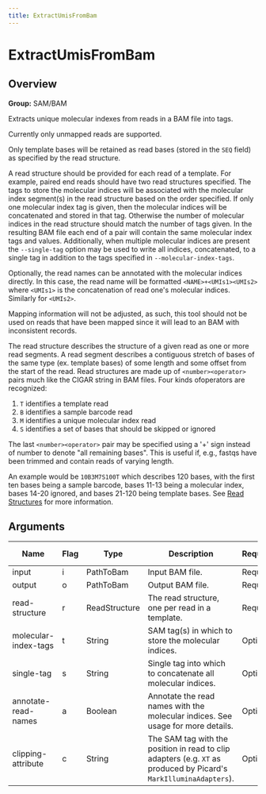 ```yaml
---
title: ExtractUmisFromBam
---
```


# ExtractUmisFromBam

## Overview
**Group:** SAM/BAM

Extracts unique molecular indexes from reads in a BAM file into tags.

Currently only unmapped reads are supported.

Only template bases will be retained as read bases (stored in the `SEQ` field) as specified by the read structure.

A read structure should be provided for each read of a template.  For example, paired end reads should have two
read structures specified.  The tags to store the molecular indices will be associated with the molecular index
segment(s) in the read structure based on the order specified.  If only one molecular index tag is given, then the
molecular indices will be concatenated and stored in that tag. Otherwise the number of molecular indices in the
read structure should match the number of tags given. In the resulting BAM file each end of a pair will contain
the same molecular index tags and values. Additionally, when multiple molecular indices are present the
`--single-tag` option may be used to write all indices, concatenated, to a single tag in addition to the tags
specified in `--molecular-index-tags`.

Optionally, the read names can be annotated with the molecular indices directly.  In this case, the read name
will be formatted `<NAME>+<UMIs1><UMIs2>` where `<UMIs1>` is the concatenation of read one's molecular indices.
Similarly for `<UMIs2>`.

Mapping information will not be adjusted, as such, this tool should not be used on reads that have been mapped since
it will lead to an BAM with inconsistent records.

The read structure describes the structure of a given read as one or more read segments. A read segment describes
a contiguous stretch of bases of the same type (ex. template bases) of some length and some offset from the start
of the read.  Read structures are made up of `<number><operator>` pairs much like the CIGAR string in BAM files.
Four kinds ofoperators are recognized:

1. `T` identifies a template read
2. `B` identifies a sample barcode read
3. `M` identifies a unique molecular index read
4. `S` identifies a set of bases that should be skipped or ignored

The last `<number><operator>` pair may be specified using a '+' sign instead of number to denote "all remaining
bases". This is useful if, e.g., fastqs have been trimmed and contain reads of varying length.

An example would be `10B3M7S100T` which describes 120 bases, with the first ten bases being a sample barcode,
bases 11-13 being a molecular index, bases 14-20 ignored, and bases 21-120 being template bases. See
[Read Structures](https://github.com/fulcrumgenomics/fgbio/wiki/Read-Structures) for more information.

## Arguments

|Name|Flag|Type|Description|Required?|Max # of Values|Default Value(s)|
|----|----|----|-----------|---------|---------------|----------------|
|input|i|PathToBam|Input BAM file.|Required|1||
|output|o|PathToBam|Output BAM file.|Required|1||
|read-structure|r|ReadStructure|The read structure, one per read in a template.|Required|Unlimited||
|molecular-index-tags|t|String|SAM tag(s) in which to store the molecular indices.|Optional|Unlimited||
|single-tag|s|String|Single tag into which to concatenate all molecular indices.|Optional|1||
|annotate-read-names|a|Boolean|Annotate the read names with the molecular indices. See usage for more details.|Optional|1|false|
|clipping-attribute|c|String|The SAM tag with the position in read to clip adapters (e.g. `XT` as produced by Picard's `MarkIlluminaAdapters`).|Optional|1||


